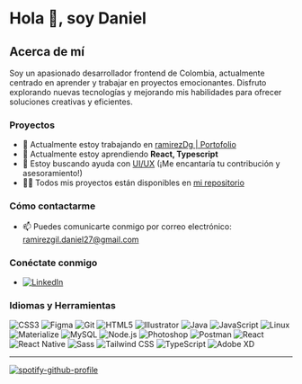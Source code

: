 # Hola 👋, soy Daniel

## Acerca de mí
Soy un apasionado desarrollador frontend de Colombia, actualmente centrado en aprender y trabajar en proyectos emocionantes. Disfruto explorando nuevas tecnologías y mejorando mis habilidades para ofrecer soluciones creativas y eficientes.

### Proyectos
- 🔭 Actualmente estoy trabajando en [ramirezDg | Portofolio](https://github.com/ramirezDg/ramirezDg-app)
- 🌱 Actualmente estoy aprendiendo **React, Typescript**
- 🤝 Estoy buscando ayuda con [UI/UX](#) (¡Me encantaría tu contribución y asesoramiento!)
- 👨‍💻 Todos mis proyectos están disponibles en [mi repositorio](https://github.com/ramirezDg?tab=repositories)

### Cómo contactarme
- 📫 Puedes comunicarte conmigo por correo electrónico: [ramirezgil.daniel27@gmail.com](mailto:ramirezgil.daniel27@gmail.com)

### Conéctate conmigo
- [![LinkedIn](https://img.shields.io/badge/LinkedIn-ramirezdg27-blue)](https://linkedin.com/in/ramirezdg27)
  
### Idiomas y Herramientas
![CSS3](https://img.shields.io/badge/-CSS3-1572B6?style=flat-square&logo=css3&logoColor=white)
![Figma](https://img.shields.io/badge/-Figma-F24E1E?style=flat-square&logo=figma&logoColor=white)
![Git](https://img.shields.io/badge/-Git-F05032?style=flat-square&logo=git&logoColor=white)
![HTML5](https://img.shields.io/badge/-HTML5-E34F26?style=flat-square&logo=html5&logoColor=white)
![Illustrator](https://img.shields.io/badge/-Illustrator-FF9A00?style=flat-square&logo=adobe-illustrator&logoColor=white)
![Java](https://img.shields.io/badge/-Java-007396?style=flat-square&logo=java&logoColor=white)
![JavaScript](https://img.shields.io/badge/-JavaScript-F7DF1E?style=flat-square&logo=javascript&logoColor=black)
![Linux](https://img.shields.io/badge/-Linux-000000?style=flat-square&logo=linux&logoColor=white)
![Materialize](https://img.shields.io/badge/-Materialize-757575?style=flat-square&logo=materialize&logoColor=white)
![MySQL](https://img.shields.io/badge/-MySQL-4479A1?style=flat-square&logo=mysql&logoColor=white)
![Node.js](https://img.shields.io/badge/-Node.js-339933?style=flat-square&logo=node.js&logoColor=white)
![Photoshop](https://img.shields.io/badge/-Photoshop-31A8FF?style=flat-square&logo=adobe-photoshop&logoColor=white)
![Postman](https://img.shields.io/badge/-Postman-FF6C37?style=flat-square&logo=postman&logoColor=white)
![React](https://img.shields.io/badge/-React-61DAFB?style=flat-square&logo=react&logoColor=black)
![React Native](https://img.shields.io/badge/-React_Native-61DAFB?style=flat-square&logo=react&logoColor=black)
![Sass](https://img.shields.io/badge/-Sass-CC6699?style=flat-square&logo=sass&logoColor=white)
![Tailwind CSS](https://img.shields.io/badge/-Tailwind_CSS-38B2AC?style=flat-square&logo=tailwind-css&logoColor=white)
![TypeScript](https://img.shields.io/badge/-TypeScript-3178C6?style=flat-square&logo=typescript&logoColor=white)
![Adobe XD](https://img.shields.io/badge/-Adobe_XD-FF61F6?style=flat-square&logo=adobe-xd&logoColor=white)

___

[![spotify-github-profile](https://spotify-github-profile.vercel.app/api/view?uid=31vnnr2d2vxtffxijpa2dnyy3avm&cover_image=false&theme=default&show_offline=true&background_color=121212&interchange=false&bar_color=53b14f&bar_color_cover=false)](https://spotify-github-profile.vercel.app/api/view?uid=31vnnr2d2vxtffxijpa2dnyy3avm&redirect=true)
